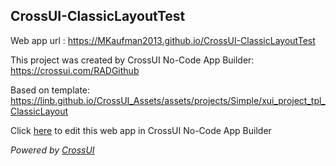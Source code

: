 ## CrossUI-ClassicLayoutTest
Web app url : https://MKaufman2013.github.io/CrossUI-ClassicLayoutTest

This project was created by CrossUI No-Code App Builder: https://crossui.com/RADGithub

Based on template: https://linb.github.io/CrossUI_Assets/assets/projects/Simple/xui_project_tpl_ClassicLayout

Click [here](https://crossui.com/RADGithub/#!from=github&owner=MKaufman2013&repo=CrossUI-ClassicLayoutTest) to edit this web app in CrossUI No-Code App Builder

<i>Powered by [CrossUI](https://crossui.com)</i>
